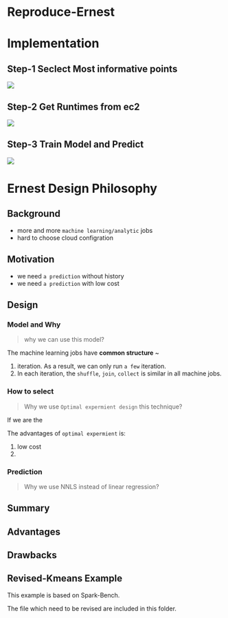 # Reproduce-Ernest


# Implementation

## Step-1 Seclect Most informative points

![](http://wx2.sinaimg.cn/mw690/006BEqu9gy1fgxgq8jyamj30mo0bf425.jpg)

## Step-2 Get Runtimes from ec2
![](http://wx1.sinaimg.cn/mw690/006BEqu9gy1fgxgq8o3d7j306e053aab.jpg)

## Step-3 Train Model and Predict
![](http://wx2.sinaimg.cn/mw690/006BEqu9gy1fgxgq8mjtjj30gh0cbglz.jpg)

# Ernest Design Philosophy

## Background
- more and more `machine learning/analytic` jobs
- hard to choose cloud configration 

## Motivation
- we need `a prediction` without history
- we need `a prediction` with low cost

## Design 

### Model and Why 


> why we can use this model?

The machine learning jobs have **common structure** ~ 
1. iteration. As a result, we can only run `a few` iteration.
2. In each iteration, the `shuffle`, `join`, `collect` is similar in all machine jobs.  


### How to select 

> Why we use `Optimal expermient design` this technique?

If we are the 

The advantages of `optimal expermient` is:

1. low cost
2. 

### Prediction

> Why we use NNLS instead of linear regression?

## Summary

## Advantages

## Drawbacks


## Revised-Kmeans Example

This example is based on Spark-Bench.

The file which need to be revised are included in this folder.